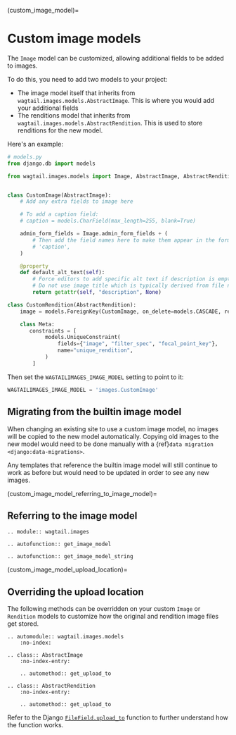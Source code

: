 (custom_image_model)=

# Custom image models

The `Image` model can be customized, allowing additional fields to be added
to images.

To do this, you need to add two models to your project:

-   The image model itself that inherits from `wagtail.images.models.AbstractImage`. This is where you would add your additional fields
-   The renditions model that inherits from `wagtail.images.models.AbstractRendition`. This is used to store renditions for the new model.

Here's an example:

```python
# models.py
from django.db import models

from wagtail.images.models import Image, AbstractImage, AbstractRendition


class CustomImage(AbstractImage):
    # Add any extra fields to image here

    # To add a caption field:
    # caption = models.CharField(max_length=255, blank=True)

    admin_form_fields = Image.admin_form_fields + (
        # Then add the field names here to make them appear in the form:
        # 'caption',
    )

    @property
    def default_alt_text(self):
        # Force editors to add specific alt text if description is empty.
        # Do not use image title which is typically derived from file name.
        return getattr(self, "description", None)

class CustomRendition(AbstractRendition):
    image = models.ForeignKey(CustomImage, on_delete=models.CASCADE, related_name='renditions')

    class Meta:
       constraints = [
            models.UniqueConstraint(
                fields={"image", "filter_spec", "focal_point_key"},
                name="unique_rendition",
            )
        ]
```

Then set the `WAGTAILIMAGES_IMAGE_MODEL` setting to point to it:

```python
WAGTAILIMAGES_IMAGE_MODEL = 'images.CustomImage'
```

## Migrating from the builtin image model

When changing an existing site to use a custom image model, no images will
be copied to the new model automatically. Copying old images to the new
model would need to be done manually with a
{ref}`data migration <django:data-migrations>`.

Any templates that reference the builtin image model will still continue to
work as before but would need to be updated in order to see any new images.

(custom_image_model_referring_to_image_model)=

## Referring to the image model

```{eval-rst}
.. module:: wagtail.images

.. autofunction:: get_image_model

.. autofunction:: get_image_model_string
```

(custom_image_model_upload_location)=

## Overriding the upload location

The following methods can be overridden on your custom `Image` or `Rendition` models to customize how the original and rendition image files get stored.

```{eval-rst}
.. automodule:: wagtail.images.models
    :no-index:

.. class:: AbstractImage
    :no-index-entry:

    .. automethod:: get_upload_to

.. class:: AbstractRendition
    :no-index-entry:

    .. automethod:: get_upload_to
```

Refer to the Django [`FileField.upload_to`](django.db.models.FileField.upload_to) function to further understand how the function works.
